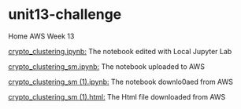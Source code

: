 # unit13-challenge
Home AWS Week 13

[crypto_clustering.ipynb:](crypto_clustering.ipynb) The notebook edited
with Local Jupyter Lab

[crypto_clustering_sm.ipynb:](crypto_clustering_sm.ipynb) The notebook
uploaded to AWS

[crypto_clustering_sm (1).ipynb:](crypto_clustering_sm%20(1).ipynb) The
notebook downlo0aed from AWS

[crypto_clustering_sm (1).html:](crypto_clustering_sm%20(1).html) The
Html file downloaded from AWS

